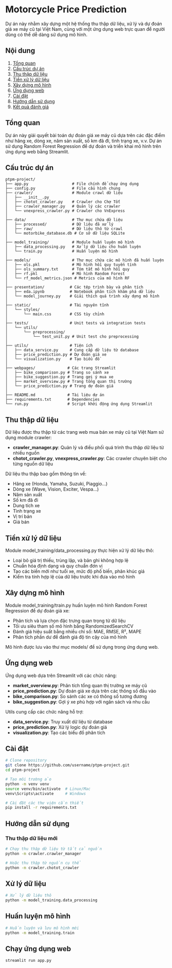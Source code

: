 # Motorcycle Price Prediction

Dự án này nhằm xây dựng một hệ thống thu thập dữ liệu, xử lý và dự đoán giá xe máy cũ tại Việt Nam, cùng với một ứng dụng web trực quan để người dùng có thể dễ dàng sử dụng mô hình.

## Nội dung

1. [Tổng quan](#tổng-quan)
2. [Cấu trúc dự án](#cấu-trúc-dự-án)
3. [Thu thập dữ liệu](#thu-thập-dữ-liệu)
4. [Tiền xử lý dữ liệu](#tiền-xử-lý-dữ-liệu)
5. [Xây dựng mô hình](#xây-dựng-mô-hình)
6. [Ứng dụng web](#ứng-dụng-web)
7. [Cài đặt](#cài-đặt)
8. [Hướng dẫn sử dụng](#hướng-dẫn-sử-dụng)
9. [Kết quả đánh giá](#kết-quả-đánh-giá)

## Tổng quan

Dự án này giải quyết bài toán dự đoán giá xe máy cũ dựa trên các đặc điểm như hãng xe, dòng xe, năm sản xuất, số km đã đi, tình trạng xe, v.v. Dự án sử dụng Random Forest Regression để dự đoán và triển khai mô hình trên ứng dụng web bằng Streamlit.

## Cấu trúc dự án

```
ptpm-project/
├── app.py                   # File chính để chạy ứng dụng
├── config.py                # File cấu hình chung
├── crawler/                 # Module crawl dữ liệu
│   ├── __init__.py
│   ├── chotot_crawler.py    # Crawler cho Chợ Tốt
│   ├── crawler_manager.py   # Quản lý các crawler
│   └── vnexpress_crawler.py # Crawler cho VnExpress
│
├── data/                    # Thư mục chứa dữ liệu
│   ├── processed/           # Dữ liệu đã xử lý
│   ├── raw/                 # Dữ liệu thô từ crawl
│   └── motorbike_database.db # Cơ sở dữ liệu SQLite
│
├── model_training/          # Module huấn luyện mô hình
│   ├── data_processing.py   # Xử lý dữ liệu cho huấn luyện
│   └── train.py             # Huấn luyện mô hình
│
├── models/                  # Thư mục chứa các mô hình đã huấn luyện
│   ├── ols.pkl              # Mô hình hồi quy tuyến tính
│   ├── ols_summary.txt      # Tóm tắt mô hình hồi quy
│   ├── rf.pkl               # Mô hình Random Forest
│   └── rf_model_metrics.json # Metrics của mô hình RF
│
├── presentation/           # Các tệp trình bày và phân tích
│   ├── eda.ipynb           # Notebook phân tích khám phá dữ liệu
│   └── model_journey.py    # Giải thích quá trình xây dựng mô hình
│
├── static/                 # Tài nguyên tĩnh
│   └── styles/
│       └── main.css        # CSS tùy chỉnh
│
├── tests/                  # Unit tests và integration tests
│   └── utils/
│       └── preprocessing/
│           └── test_unit.py # Unit test cho preprocessing
│
├── utils/                  # Tiện ích
│   ├── data_service.py     # Cung cấp dữ liệu từ database
│   ├── price_prediction.py # Dự đoán giá xe
│   └── visualization.py    # Tạo biểu đồ
│
├── webpages/              # Các trang Streamlit
│   ├── bike_comparison.py # Trang so sánh xe
│   ├── bike_suggestion.py # Trang gợi ý mua xe
│   ├── market_overview.py # Trang tổng quan thị trường
│   └── price_prediction.py # Trang dự đoán giá
│
├── README.md              # Tài liệu dự án
├── requirements.txt       # Dependencies
└── run.py                 # Script khởi động ứng dụng Streamlit
```

## Thu thập dữ liệu

Dữ liệu được thu thập từ các trang web mua bán xe máy cũ tại Việt Nam sử dụng module crawler:

- **crawler_manager.py**: Quản lý và điều phối quá trình thu thập dữ liệu từ nhiều nguồn
- **chotot_crawler.py**, **vnexpress_crawler.py**: Các crawler chuyên biệt cho từng nguồn dữ liệu

Dữ liệu thu thập bao gồm thông tin về:

- Hãng xe (Honda, Yamaha, Suzuki, Piaggio...)
- Dòng xe (Wave, Vision, Exciter, Vespa...)
- Năm sản xuất
- Số km đã đi
- Dung tích xe
- Tình trạng xe
- Vị trí bán
- Giá bán

## Tiền xử lý dữ liệu

Module model_training/data_processing.py thực hiện xử lý dữ liệu thô:

- Loại bỏ giá trị thiếu, trùng lặp, và bản ghi không hợp lệ
- Chuẩn hóa định dạng và quy chuẩn đơn vị
- Tạo các biến mới như tuổi xe, mức độ phổ biến, phân khúc giá
- Kiểm tra tính hợp lệ của dữ liệu trước khi đưa vào mô hình

## Xây dựng mô hình

Module model_training/train.py huấn luyện mô hình Random Forest Regression để dự đoán giá xe:

- Phân tích và lựa chọn đặc trưng quan trọng từ dữ liệu
- Tối ưu siêu tham số mô hình bằng RandomizedSearchCV
- Đánh giá hiệu suất bằng nhiều chỉ số: MAE, RMSE, R², MAPE
- Phân tích phần dư để đánh giá độ tin cậy của mô hình

Mô hình được lưu vào thư mục models/ để sử dụng trong ứng dụng web.

## Ứng dụng web

Ứng dụng web dựa trên Streamlit với các chức năng:

- **market_overview.py**: Phân tích tổng quan thị trường xe máy cũ
- **price_prediction.py**: Dự đoán giá xe dựa trên các thông số đầu vào
- **bike_comparison.py**: So sánh các xe có thông số tương đương
- **bike_suggestion.py**: Gợi ý xe phù hợp với ngân sách và nhu cầu

Utils cung cấp các chức năng hỗ trợ:

- **data_service.py**: Truy xuất dữ liệu từ database
- **price_prediction.py**: Xử lý logic dự đoán giá
- **visualization.py**: Tạo các biểu đồ phân tích

## Cài đặt

```bash
# Clone repository
git clone https://github.com/username/ptpm-project.git
cd ptpm-project

# Tạo môi trường ảo
python -m venv venv
source venv/bin/activate  # Linux/Mac
venv\Scripts\activate     # Windows

# Cài đặt các thư viện cần thiết
pip install -r requirements.txt
```

## Hướng dẫn sử dụng

### Thu thập dữ liệu mới

```bash
# Chạy thu thập dữ liệu từ tất cả nguồn
python -m crawler.crawler_manager

# Hoặc thu thập từ nguồn cụ thể
python -m crawler.chotot_crawler
```

## Xử lý dữ liệu

```bash
# Xử lý dữ liệu thô
python -m model_training.data_processing
```

## Huấn luyện mô hình

```bash
# Huấn luyện và lưu mô hình mới
python -m model_training.train
```

## Chạy ứng dụng web

```bash
streamlit run app.py
```
